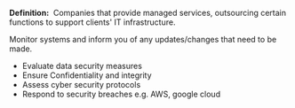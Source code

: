 **Definition:** 
 Companies that provide managed services, outsourcing certain functions to support clients' IT infrastructure.

Monitor systems and inform you of any updates/changes that need to be made. 
- Evaluate data security measures
- Ensure Confidentiality and integrity
- Assess cyber security protocols
- Respond to security breaches
e.g. AWS, google cloud